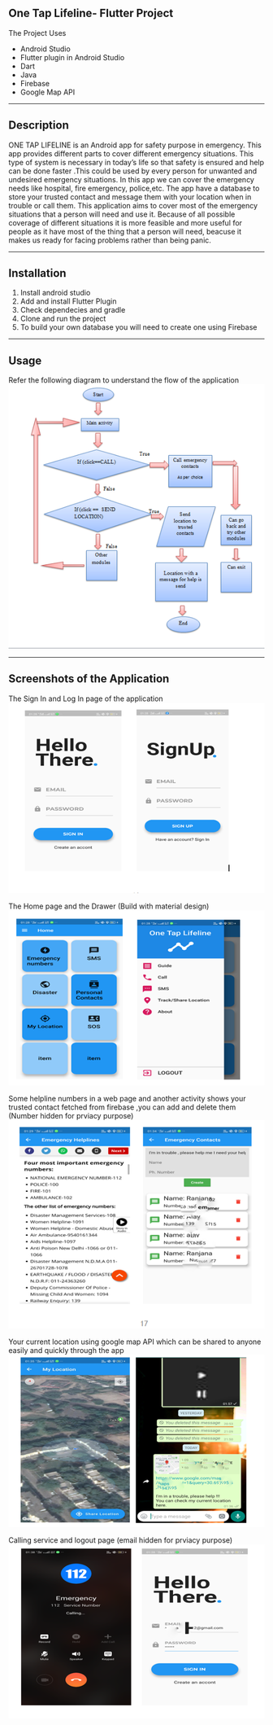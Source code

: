 
**One Tap Lifeline- Flutter Project**
-----------------------------------

The Project Uses

 - Android Studio
 - Flutter plugin in Android Studio
 - Dart
 - Java
 - Firebase
 - Google Map API

----------


Description
-----------

ONE TAP LIFELINE  is an Android app for safety purpose in emergency. This app provides different parts to cover different emergency situations.
This type of system is necessary in today’s life so that safety is ensured and help can be done faster .This could be used by every person for unwanted and undesired emergency situations.
In this app we can cover the emergency needs like hospital, fire emergency, police,etc. The app have a database to store your trusted contact and message them with your location when in trouble or call them.
This application aims to cover most of the emergency situations that a person will need and use it. Because of all possible coverage of different situations it is more feasible and more useful for people as it have most of the thing that a person will need, beacuse it makes us ready for facing problems rather than being panic.

----------


Installation
------------
 1. Install android studio
 2. Add and install Flutter Plugin
 3. Check dependecies and gradle
 4. Clone and run the project
 5. To build your own database you will need to create one using Firebase


----------


Usage
-----
Refer the following diagram to understand the flow of the application
![](Images/FlowChart.PNG)


----------


Screenshots of the Application
-------
The Sign In and Log In page of the application
![](Images/1.PNG)

The Home page and the Drawer (Build with material design)
![](Images/2.PNG)

Some helpline numbers in a web page and  another activity shows your trusted contact fetched from firebase ,you can add and delete them (Number hidden for prviacy purpose)
![](Images/3.PNG)

Your current location using google map API which can be shared to anyone easily and quickly through the app 
![](Images/4.PNG)

Calling service and logout page (email hidden for prviacy purpose)
![](Images/5.PNG)



